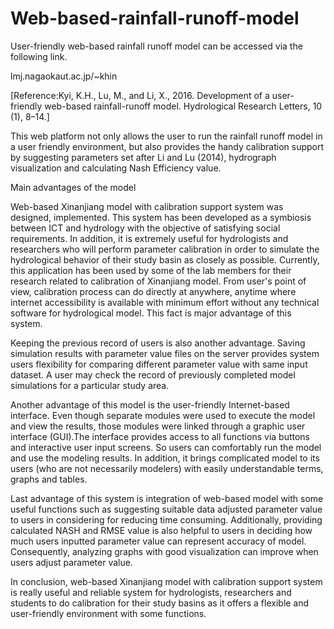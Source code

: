 # Web-based-rainfall-runoff-model
User-friendly web-based rainfall runoff model can be accessed via the following link.

lmj.nagaokaut.ac.jp/~khin  

[Reference:Kyi, K.H., Lu, M., and Li, X., 2016. Development of a user-friendly web-based rainfall-runoff model. Hydrological Research Letters, 10 (1), 8–14.]

This web platform not only allows the user to run the rainfall runoff model in a user friendly environment, but also provides the handy calibration support by suggesting parameters set after Li and Lu (2014), hydrograph visualization and calculating Nash Efficiency value.

Main advantages of the model

Web-based Xinanjiang model with calibration support system was designed, implemented. This system has been developed as a symbiosis between ICT and hydrology with the objective of satisfying social requirements. In addition, it is extremely useful for hydrologists and researchers who will perform parameter calibration in order to simulate the hydrological behavior of their study basin as closely as possible. Currently, this application has been used by some of the lab members for their research related to calibration of Xinanjiang model. From user's point of view, calibration process can do directly at anywhere, anytime where internet accessibility is available with minimum effort without any technical software for hydrological model. This fact is major advantage of this system.

Keeping the previous record of users is also another advantage. Saving simulation results with parameter value files on the server provides system users flexibility for comparing different parameter value with same input dataset. A user may check the record of previously completed model simulations for a particular study area. 

Another advantage of this model is the user-friendly Internet-based interface. Even though separate modules were used to execute the model and view the results, those modules were linked through a graphic user interface (GUI).The interface provides access to all functions via buttons and interactive user input screens. So users can comfortably run the model and use the modeling results. In addition, it brings complicated model to its users (who are not necessarily modelers) with easily understandable terms, graphs and tables. 

Last advantage of this system is integration of web-based model with some useful functions such as suggesting suitable data adjusted parameter value to users in considering for reducing time consuming. Additionally, providing calculated NASH and RMSE value is also helpful to users in deciding how much users inputted parameter value can represent accuracy of model. Consequently, analyzing graphs with good visualization can improve when users adjust parameter value.

In conclusion, web-based Xinanjiang model with calibration support system is really useful and reliable system for hydrologists, researchers and students to do calibration for their study basins as it offers a flexible and user-friendly environment with some functions.
